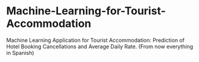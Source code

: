 # Machine-Learning-for-Tourist-Accommodation
Machine Learning Application for Tourist Accommodation: Prediction of Hotel Booking Cancellations and Average Daily Rate. (From now everything in Spanish)
